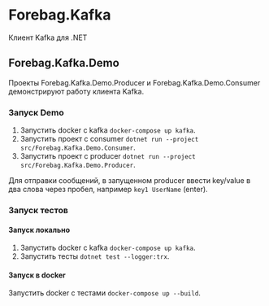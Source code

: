 # Forebag.Kafka

Клиент Kafka для .NET

## Forebag.Kafka.Demo

Проекты Forebag.Kafka.Demo.Producer и Forebag.Kafka.Demo.Consumer демонстрируют работу клиента Kafka.

### Запуск Demo

1. Запустить docker с kafka `docker-compose up kafka`.
2. Запустить проект с consumer `dotnet run --project src/Forebag.Kafka.Demo.Consumer`.
3. Запустить проект с producer `dotnet run --project src/Forebag.Kafka.Demo.Producer`.

Для отправки сообщений, в запущенном producer ввести key/value в два слова через пробел, например `key1 UserName` (enter).

### Запуск тестов

#### Запуск локально

1. Запустить docker с kafka `docker-compose up kafka`.
2. Запустить тесты `dotnet test --logger:trx`.

#### Запуск в docker

Запустить docker с тестами `docker-compose up --build`.
